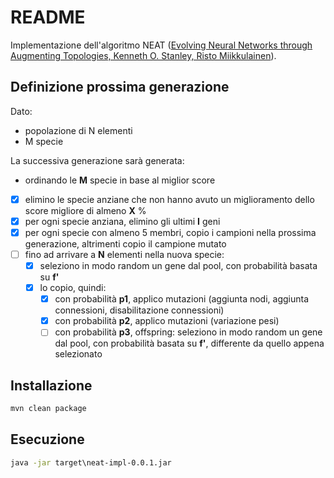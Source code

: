 # README

Implementazione dell'algoritmo NEAT ([Evolving Neural Networks through Augmenting Topologies, Kenneth O. Stanley, Risto Miikkulainen](http://nn.cs.utexas.edu/downloads/papers/stanley.ec02.pdf)).

## Definizione prossima generazione

Dato:

- popolazione di N elementi
- M specie

La successiva generazione sarà generata:

- ordinando le __M__ specie in base al miglior score
- [x] elimino le specie anziane che non hanno avuto un miglioramento dello score migliore di almeno __X__ %
- [x] per ogni specie anziana, elimino gli ultimi __I__ geni
- [x] per ogni specie con almeno 5 membri, copio i campioni nella prossima generazione, altrimenti copio il campione mutato
- [ ] fino ad arrivare a __N__ elementi nella nuova specie:
  - [x] seleziono in modo random un gene dal pool, con probabilità basata su __f'__
  - [x] lo copio, quindi:
    - [x] con probabilità __p1__, applico mutazioni (aggiunta nodi, aggiunta connessioni, disabilitazione connessioni)
    - [x] con probabilità __p2__, applico mutazioni (variazione pesi)
    - [ ] con probabilità __p3__, offspring: seleziono in modo random un gene dal pool, con probabilità basata su __f'__, differente da quello appena selezionato

## Installazione

```cmd
mvn clean package
```

## Esecuzione

```cmd
java -jar target\neat-impl-0.0.1.jar
```